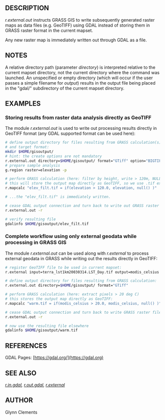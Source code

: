 ## DESCRIPTION

*r.external.out* instructs GRASS GIS to write subsequently generated
raster maps as data files (e.g. GeoTIFF) using GDAL instead of storing
them in GRASS raster format in the current mapset.

Any new raster map is immediately written out through GDAL as a file.

## NOTES

A relative directory path (parameter *directory*) is interpreted
relative to the current mapset directory, not the current directory
where the command was launched. An unspecified or empty directory (which
will occur if the user passes a simple filename for *output*) results in
the output file being placed in the "gdal/" subdirectory of the current
mapset directory.

## EXAMPLES

### Storing results from raster data analysis directly as GeoTIFF

The module *r.external.out* is used to write out processing results
directly in GeoTIFF format (any GDAL supported format can be used here):

```bash
# define output directory for files resulting from GRASS calculation(s)
# and target format:
mkdir $HOME/gisoutput/
# hint: the create options are not mandatory
r.external.out directory=$HOME/gisoutput/ format="GTiff" option="BIGTIFF=YES,COMPRESS=DEFLATE"
# prepare sample analysis
g.region raster=elevation -p

# perform GRASS calculation (here: filter by height, write > 120m, NULL otherwise)
# this will store the output map directly as GeoTIFF, so we use .tif extension:
r.mapcalc "elev_filt.tif = if(elevation > 120.0, elevation, null() )"

# ...the "elev_filt.tif" is immediately written.

# cease GDAL output connection and turn back to write out GRASS raster files:
r.external.out -r

# verify resulting file
gdalinfo $HOME/gisoutput/elev_filt.tif
```

### Complete workflow using only external geodata while processing in GRASS GIS

The module *r.external.out* can be used along with *r.external* to
process external geodata in GRASS while writing out the results directly
in GeoTIFF:

```bash
# register GeoTIFF file to be used in current mapset:
r.external input=terra_lst1km20030314.LST_Day.tif output=modis_celsius

# define output directory for files resulting from GRASS calculation:
r.external.out directory=$HOME/gisoutput/ format="GTiff"

# perform GRASS calculation (here: extract pixels > 20 deg C)
# this stores the output map directly as GeoTIFF:
r.mapcalc "warm.tif = if(modis_celsius > 20.0, modis_celsius, null() )"

# cease GDAL output connection and turn back to write GRASS raster files:
r.external.out -r

# now use the resulting file elsewhere
gdalinfo $HOME/gisoutput/warm.tif
```

## REFERENCES

GDAL Pages: [https://gdal.org/](https://gdal.org)

## SEE ALSO

*[r.in.gdal](r.in.gdal.md), [r.out.gdal](r.out.gdal.md),
[r.external](r.external.md)*

## AUTHOR

Glynn Clements
